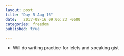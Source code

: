 ```yaml
---
layout: post
title: "Day 5 Aug 16"
date:   2017-08-16 09:06:23 -0600
categories: freedom
published: true

---
```



* Will do writing practice for ielets and speaking gist